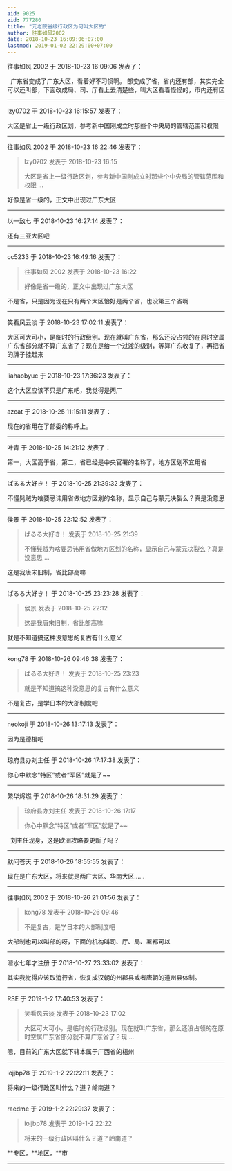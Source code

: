```yaml
---
aid: 9025
zid: 777280
title: "元老院省级行政区为何叫大区的"
author: 往事如风2002
date: 2018-10-23 16:09:06+07:00
lastmod: 2019-01-02 22:29:00+07:00
---
```


往事如风 2002 于 2018-10-23 16:09:06 发表了：

&nbsp;&nbsp;广东省变成了广东大区，看着好不习惯啊。 部变成了省，省内还有部，其实完全可以还叫部，下面改成局、司、厅看上去清楚些，叫大区看着怪怪的，市内还有区

---

lzy0702 于 2018-10-23 16:15:57 发表了：

大区是省上一级行政区划，参考新中国刚成立时那些个中央局的管辖范围和权限

---

往事如风 2002 于 2018-10-23 16:22:46 发表了：

> lzy0702 发表于 2018-10-23 16:15
>
> 大区是省上一级行政区划，参考新中国刚成立时那些个中央局的管辖范围和权限 ...

好像是省一级的，正文中出现过广东大区

---

以一敌七 于 2018-10-23 16:27:14 发表了：

还有三亚大区吧

---

cc5233 于 2018-10-23 16:49:16 发表了：

> 往事如风 2002 发表于 2018-10-23 16:22
>
> 好像是省一级的，正文中出现过广东大区

不是省，只是因为现在只有两个大区恰好是两个省，也没第三个省啊

---

笑看风云淡 于 2018-10-23 17:02:11 发表了：

大区可大可小，是临时的行政级别。现在就叫广东省，那么还没占领的在原时空属广东省部分就不算广东省了？现在是给一个过渡的级别，等算广东收复了，再把省的牌子挂起来

---

liahaobyuc 于 2018-10-23 17:36:23 发表了：

这个大区应该不只是广东吧，我觉得是两广

---

azcat 于 2018-10-25 11:15:11 发表了：

现在的省用在了部委的称呼上。

---

叶青 于 2018-10-25 14:21:12 发表了：

第一，大区高于省，第二，省已经是中央官署的名称了，地方区划不宜用省

---

ぱるる大好き！ 于 2018-10-25 21:39:32 发表了：

不懂髡贼为啥要忌讳用省做地方区划的名称，显示自己与蒙元决裂么？真是没意思

---

侯景 于 2018-10-25 22:12:52 发表了：

> ぱるる大好き！ 发表于 2018-10-25 21:39
>
> 不懂髡贼为啥要忌讳用省做地方区划的名称，显示自己与蒙元决裂么？真是没意思 ...

这是我唐宋旧制，省比部高嘛

---

ぱるる大好き！ 于 2018-10-25 23:23:28 发表了：

> 侯景 发表于 2018-10-25 22:12
>
> 这是我唐宋旧制，省比部高嘛

就是不知道搞这种没意思的复古有什么意义

---

kong78 于 2018-10-26 09:46:38 发表了：

> ぱるる大好き！ 发表于 2018-10-25 23:23
>
> 就是不知道搞这种没意思的复古有什么意义

不是复古，是学日本的大部制度吧

---

neokoji 于 2018-10-26 13:17:13 发表了：

因为是德棍吧

---

琼府县办刘主任 于 2018-10-26 17:17:38 发表了：

你心中默念“特区”或者“军区”就是了~~

---

繁华烬燃 于 2018-10-26 18:31:29 发表了：

> 琼府县办刘主任 发表于 2018-10-26 17:17
>
> 你心中默念“特区”或者“军区”就是了~~

&nbsp;&nbsp;刘主任现身，这是欧洲攻略要更新了吗？

---

默问苍天 于 2018-10-26 18:55:55 发表了：

现在是广东大区，将来就是两广大区、华南大区……

---

往事如风 2002 于 2018-10-26 21:01:56 发表了：

> kong78 发表于 2018-10-26 09:46
>
> 不是复古，是学日本的大部制度吧

大部制也可以叫部的呀，下面的机构叫司、厅、局、署都可以

---

潜水七年才注册 于 2018-10-27 23:33:02 发表了：

其实我觉得应该取消行省，恢复成汉朝的州郡县或者唐朝的道州县体制。

---

RSE 于 2019-1-2 17:40:53 发表了：

> 笑看风云淡 发表于 2018-10-23 17:02
>
> 大区可大可小，是临时的行政级别。现在就叫广东省，那么还没占领的在原时空属广东省部分就不算广东省了？现 ...

嗯，目前的广东大区就下辖本属于广西省的梧州

---

iojjbp78 于 2019-1-2 22:22:11 发表了：

将来的一级行政区叫什么？道？岭南道？

---

raedme 于 2019-1-2 22:29:37 发表了：

> iojjbp78 发表于 2019-1-2 22:22
>
> 将来的一级行政区叫什么？道？岭南道？

**专区，**地区，\*\*市

---
